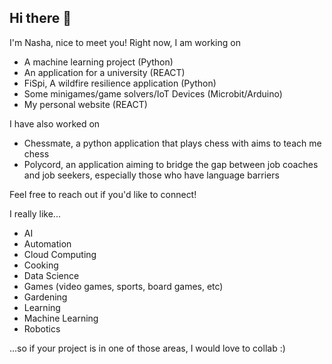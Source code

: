 ## Hi there 👋

I'm Nasha, nice to meet you!
Right now, I am working on
- A machine learning project (Python)
- An application for a university (REACT)
- FiSpi, A wildfire resilience application (Python)
- Some minigames/game solvers/IoT Devices (Microbit/Arduino)
- My personal website (REACT)

I have also worked on
- Chessmate, a python application that plays chess with aims to teach me chess
- Polycord, an application aiming to bridge the gap between job coaches and job seekers, especially those who have language barriers

Feel free to reach out if you'd like to connect!

I really like...

- AI
- Automation
- Cloud Computing
- Cooking
- Data Science
- Games (video games, sports, board games, etc)
- Gardening
- Learning
- Machine Learning
- Robotics

...so if your project is in one of those areas, I would love to collab :)
